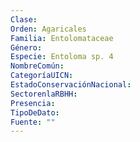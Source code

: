 ```yaml
---
Clase: 
Orden: Agaricales
Familia: Entolomataceae
Género: 
Especie: Entoloma sp. 4
NombreComún: 
CategoríaUICN: 
EstadoConservaciónNacional: 
SectorenlaRBHH: 
Presencia: 
TipoDeDato: 
Fuente: ""
---
```

